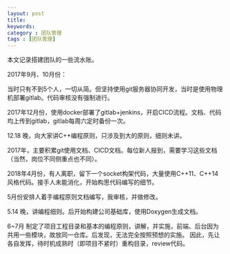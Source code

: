 ```yaml
---
layout: post
title: 
keywords: 
category : 团队管理
tags : [团队管理]
---
```

本文记录搭建团队的一些流水账。

<!-- more -->

2017年9月、10月份：

当时只有不到5个人，一切从简。但坚持使用git服务器协同开发，当时是使用物理机部署gitlab。代码审核没有强制进行。

2017年12月份，使用docker部署了gitlab+jenkins，开启CICD流程。文档、代码均上传到gitlab，gitlab每周六定时备份一次。

12.18 晚，向大家讲C++编程原则，只涉及到大的原则，细则未讲。

2017年，主要积累git使用文档、CICD文档。每位新人报到，需要学习这些文档（当然，岗位不同侧重点也不同）。

2018年4月份，有人离职，留下一个socket构架代码，大量使用C++11、C++14风格代码。接手人未能消化，开始构思代码编写的细节。

5月份安排人着手编程原则文档编写，我审核，并做修改。

5.14 晚，讲编程细则。后开始构建公司基础库，使用Doxygen生成文档。

6~7月 制定了项目工程目录和基本的编程原则，讲解，并实施，前端、后台因为共用一些模块，故放同一仓库。后发现，无法完全按照预想的实施。
因此，先让各自发挥，待时机成熟时（即项目不紧时）重构目录，review代码。
